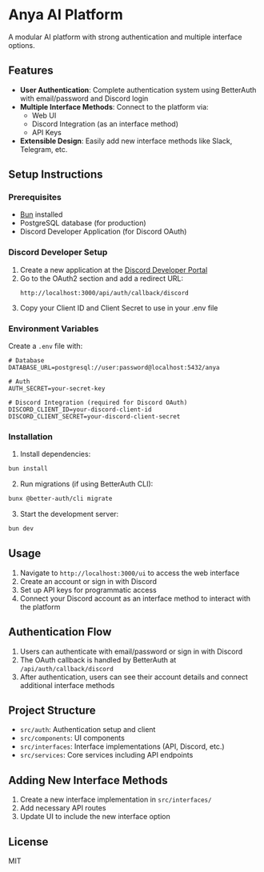 # Anya AI Platform

A modular AI platform with strong authentication and multiple interface options.

## Features

- **User Authentication**: Complete authentication system using BetterAuth with email/password and Discord login
- **Multiple Interface Methods**: Connect to the platform via:
  - Web UI
  - Discord Integration (as an interface method)
  - API Keys
- **Extensible Design**: Easily add new interface methods like Slack, Telegram, etc.

## Setup Instructions

### Prerequisites

- [Bun](https://bun.sh/) installed
- PostgreSQL database (for production)
- Discord Developer Application (for Discord OAuth)

### Discord Developer Setup

1. Create a new application at the [Discord Developer Portal](https://discord.com/developers/applications)
2. Go to the OAuth2 section and add a redirect URL:
   ```
   http://localhost:3000/api/auth/callback/discord
   ```
3. Copy your Client ID and Client Secret to use in your .env file

### Environment Variables

Create a `.env` file with:

```
# Database
DATABASE_URL=postgresql://user:password@localhost:5432/anya

# Auth
AUTH_SECRET=your-secret-key

# Discord Integration (required for Discord OAuth)
DISCORD_CLIENT_ID=your-discord-client-id  
DISCORD_CLIENT_SECRET=your-discord-client-secret
```

### Installation

1. Install dependencies:

```bash
bun install
```

2. Run migrations (if using BetterAuth CLI):

```bash
bunx @better-auth/cli migrate
```

3. Start the development server:

```bash
bun dev
```

## Usage

1. Navigate to `http://localhost:3000/ui` to access the web interface
2. Create an account or sign in with Discord
3. Set up API keys for programmatic access
4. Connect your Discord account as an interface method to interact with the platform

## Authentication Flow

1. Users can authenticate with email/password or sign in with Discord
2. The OAuth callback is handled by BetterAuth at `/api/auth/callback/discord`
3. After authentication, users can see their account details and connect additional interface methods

## Project Structure

- `src/auth`: Authentication setup and client
- `src/components`: UI components
- `src/interfaces`: Interface implementations (API, Discord, etc.)
- `src/services`: Core services including API endpoints

## Adding New Interface Methods

1. Create a new interface implementation in `src/interfaces/`
2. Add necessary API routes
3. Update UI to include the new interface option

## License

MIT
